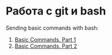 # Работа с git и bash

Sending basic commands with bash:

  1. [Basic Commands. Part 1](https://github.com/LSalakhova/git_bash/blob/main/bash1.txt)
  3. [Basic Commands. Part 2](https://github.com/LSalakhova/git_bash/blob/main/bash2.txt)
